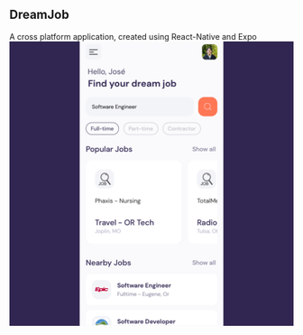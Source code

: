 ## DreamJob
A cross platform application, created using React-Native and Expo
![alt text](dreamjob.JPEG)
